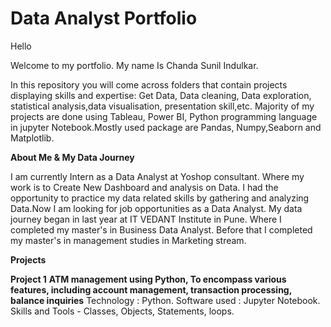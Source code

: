 # Data Analyst Portfolio
Hello

Welcome to my portfolio. My name Is Chanda Sunil Indulkar.

In this repository you will come across folders that contain projects displaying skills and expertise: Get Data, Data cleaning, Data exploration, statistical analysis,data visualisation, presentation skill,etc. Majority of my projects are done using Tableau, Power BI, Python programming language in jupyter Notebook.Mostly used package are Pandas, Numpy,Seaborn and Matplotlib.

**About Me & My Data Journey**

I am currently Intern as a Data Analyst at Yoshop consultant. Where my work is to Create New Dashboard and analysis on Data. I had the opportunity to practice my data related skills by gathering and analyzing Data.Now I am looking for job opportunities as a Data Analyst.
My data journey began in last year at IT VEDANT Institute in Pune. Where I completed my master's in Business Data Analyst.
Before that I completed my master's in management studies in Marketing stream.

**Projects**

**Project 1** 
**ATM management using Python, To encompass various features, including account
management, transaction processing, balance inquiries**
Technology : Python.
Software used : Jupyter Notebook.
Skills and Tools - Classes, Objects, Statements, loops.


